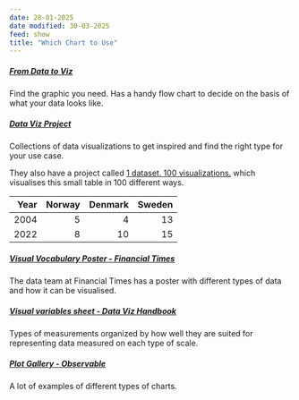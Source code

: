 ```yaml
---
date: 28-01-2025
date modified: 30-03-2025
feed: show
title: "Which Chart to Use"
---
```

##### [From Data to Viz](https://www.data-to-viz.com/)

Find the graphic you need. Has a handy flow chart to decide on the basis of what your data looks like.

##### [Data Viz Project](https://datavizproject.com/)

Collections of data visualizations to get inspired and find the right type for your use case.

They also have a project called [1 dataset. 100 visualizations.](https://100.datavizproject.com/) which visualises this small table in 100 different ways.

| Year | Norway | Denmark | Sweden |
|-----:|-------:|--------:|-------:|
| 2004 | 5      | 4       | 13     |
| 2022 | 8      | 10      | 15     |

##### [Visual Vocabulary Poster - Financial Times ](https://github.com/Financial-Times/chart-doctor/blob/main/visual-vocabulary/FT4schools_RGS.pdf)

The data team at Financial Times has a poster with different types of data and how it can be visualised.

##### [Visual variables sheet - Data Viz Handbook](https://www.dropbox.com/s/ggmmqdvnjlapke5/DVHB_VisualVariables_A3.pdf?dl=0)

Types of measurements organized by how well they are suited for representing data measured on each type of scale.

##### [Plot Gallery - Observable](https://observablehq.com/@observablehq/plot-gallery)

A lot of examples of different types of charts.